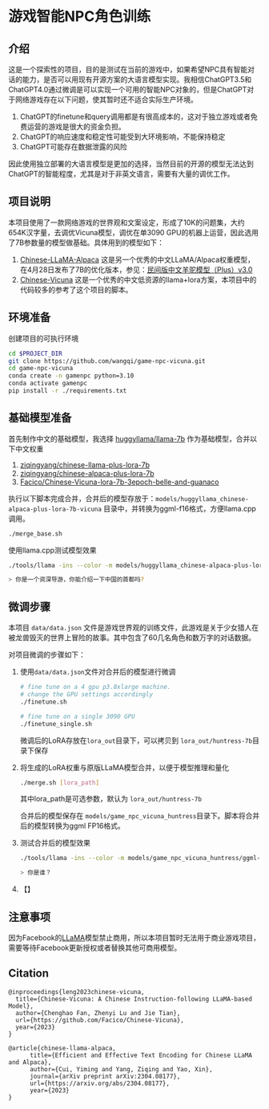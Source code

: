 # 游戏智能NPC角色训练

## 介绍

这是一个探索性的项目，目的是测试在当前的游戏中，如果希望NPC具有智能对话的能力，是否可以用现有开源方案的大语言模型实现。我相信ChatGPT3.5和ChatGPT4.0通过微调是可以实现一个可用的智能NPC对象的，但是ChatGPT对于网络游戏存在以下问题，使其暂时还不适合实际生产环境。

1. ChatGPT的finetune和query调用都是有很高成本的，这对于独立游戏或者免费运营的游戏是很大的资金负担。
2. ChatGPT的响应速度和稳定性可能受到大环境影响，不能保持稳定
3. ChatGPT可能存在数据泄露的风险

因此使用独立部署的大语言模型是更加的选择，当然目前的开源的模型无法达到ChatGPT的智能程度，尤其是对于非英文语言，需要有大量的调优工作。

## 项目说明

本项目使用了一款网络游戏的世界观和文案设定，形成了10K的问题集，大约654K汉字量，去调优Vicuna模型，调优在单3090 GPU的机器上运营，因此选用了7B参数量的模型做基础。具体用到的模型如下：

1. [Chinese-LLaMA-Alpaca](https://github.com/ymcui/Chinese-LLaMA-Alpaca) 这是另一个优秀的中文LLaMA/Alpaca权重模型，在4月28日发布了7B的优化版本，参见：[民间版中文羊驼模型（Plus）v3.0](https://github.com/ymcui/Chinese-LLaMA-Alpaca/releases/tag/v3.0)
2. [Chinese-Vicuna](https://github.com/Facico/Chinese-Vicuna) 这是一个优秀的中文低资源的llama+lora方案，本项目中的代码较多的参考了这个项目的脚本。

## 环境准备

创建项目的可执行环境

```bash
cd $PROJECT_DIR
git clone https://github.com/wangqi/game-npc-vicuna.git
cd game-npc-vicuna
conda create -n gamenpc python=3.10
conda activate gamenpc
pip install -r ./requirements.txt
```

## 基础模型准备

首先制作中文的基础模型，我选择 [huggyllama/llama-7b](https://huggingface.co/huggyllama/llama-7b) 作为基础模型，合并以下中文权重

1. [ziqingyang/chinese-llama-plus-lora-7b](https://huggingface.co/ziqingyang/chinese-llama-plus-lora-7b)
2. [ziqingyang/chinese-alpaca-plus-lora-7b](https://huggingface.co/ziqingyang/chinese-alpaca-plus-lora-7b)
3. [Facico/Chinese-Vicuna-lora-7b-3epoch-belle-and-guanaco](https://huggingface.co/Facico/Chinese-Vicuna-lora-7b-3epoch-belle-and-guanaco)

执行以下脚本完成合并，合并后的模型存放于：`models/huggyllama_chinese-alpaca-plus-lora-7b-vicuna` 目录中，并转换为ggml-f16格式，方便llama.cpp调用。

```bash
./merge_base.sh
```

使用llama.cpp测试模型效果

```bash
./tools/llama -ins --color -m models/huggyllama_chinese-alpaca-plus-lora-7b/ggml-f16.bin --repeat_penalty 4

> 你是一个资深导游，你能介绍一下中国的首都吗?
```

## 微调步骤

本项目 `data/data.json` 文件是游戏世界观的训练文件，此游戏是关于少女猎人在被龙兽毁灭的世界上冒险的故事。其中包含了60几名角色和数万字的对话数据。

对项目微调的步骤如下：

1. 使用`data/data.json`文件对合并后的模型进行微调

   ```bash
   # fine tune on a 4 gpu p3.8xlarge machine.
   # change the GPU settings accordingly
   ./finetune.sh
   
   # fine tune on a single 3090 GPU
   ./finetune_single.sh
   ```

   微调后的LoRA存放在`lora_out`目录下，可以拷贝到 `lora_out/huntress-7b`目录下保存

2. 将生成的LoRA权重与原版LLaMA模型合并，以便于模型推理和量化
   ```bash
   ./merge.sh [lora_path]
   ```

   其中lora_path是可选参数，默认为 `lora_out/huntress-7b`

   合并后的模型保存在 `models/game_npc_vicuna_huntress`目录下。脚本将合并后的模型转换为ggml FP16格式。

3. 测试合并后的模型效果
   ```bash
   ./tools/llama -ins --color -m models/game_npc_vicuna_huntress/ggml-f16.bin --repeat_penalty 4
   
   > 你是谁？
   ```

   

4. 【】

## 注意事项

因为Facebook的[LLaMA](https://github.com/facebookresearch/llama)模型禁止商用，所以本项目暂时无法用于商业游戏项目，需要等待Facebook更新授权或者替换其他可商用模型。

## Citation

```
@inproceedings{leng2023chinese-vicuna,
  title={Chinese-Vicuna: A Chinese Instruction-following LLaMA-based Model},
  author={Chenghao Fan, Zhenyi Lu and Jie Tian},
  url={https://github.com/Facico/Chinese-Vicuna},
  year={2023}
}
```

```
@article{chinese-llama-alpaca,
      title={Efficient and Effective Text Encoding for Chinese LLaMA and Alpaca}, 
      author={Cui, Yiming and Yang, Ziqing and Yao, Xin},
      journal={arXiv preprint arXiv:2304.08177},
      url={https://arxiv.org/abs/2304.08177},
      year={2023}
}
```